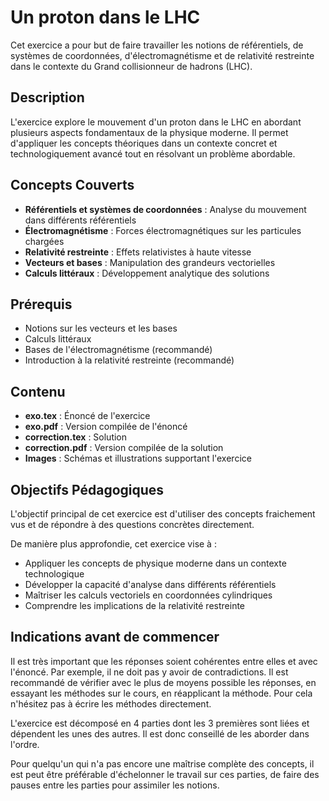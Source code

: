 # Un proton dans le LHC

Cet exercice a pour but de faire travailler les notions de référentiels, de systèmes de coordonnées, d'électromagnétisme et de relativité restreinte dans le contexte du Grand collisionneur de hadrons (LHC).

## Description

L'exercice explore le mouvement d'un proton dans le LHC en abordant plusieurs aspects fondamentaux de la physique moderne. Il permet d'appliquer les concepts théoriques dans un contexte concret et technologiquement avancé tout en résolvant un problème abordable.

## Concepts Couverts

- **Référentiels et systèmes de coordonnées** : Analyse du mouvement dans différents référentiels
- **Électromagnétisme** : Forces électromagnétiques sur les particules chargées
- **Relativité restreinte** : Effets relativistes à haute vitesse
- **Vecteurs et bases** : Manipulation des grandeurs vectorielles
- **Calculs littéraux** : Développement analytique des solutions

## Prérequis

- Notions sur les vecteurs et les bases
- Calculs littéraux
- Bases de l'électromagnétisme (recommandé)
- Introduction à la relativité restreinte (recommandé)

## Contenu

- **exo.tex** : Énoncé de l'exercice
- **exo.pdf** : Version compilée de l'énoncé
- **correction.tex** : Solution
- **correction.pdf** : Version compilée de la solution
- **Images** : Schémas et illustrations supportant l'exercice

## Objectifs Pédagogiques

L'objectif principal de cet exercice est d'utiliser des concepts fraichement vus et de répondre à des questions concrètes directement.

De manière plus approfondie, cet exercice vise à :

- Appliquer les concepts de physique moderne dans un contexte technologique
- Développer la capacité d'analyse dans différents référentiels
- Maîtriser les calculs vectoriels en coordonnées cylindriques
- Comprendre les implications de la relativité restreinte

## Indications avant de commencer

Il est très important que les réponses soient cohérentes entre elles et avec l'énoncé. Par exemple, il ne doit pas y avoir de contradictions. 
Il est recommandé de vérifier avec le plus de moyens possible les réponses, en essayant les méthodes sur le cours, en réapplicant la méthode.
Pour cela n'hésitez pas à écrire les méthodes directement.

L'exercice est décomposé en 4 parties dont les 3 premières sont liées et dépendent les unes des autres. Il est donc conseillé de les aborder dans l'ordre.

Pour quelqu'un qui n'a pas encore une maîtrise complète des concepts, il est peut être préférable d'échelonner le travail sur ces parties, de faire des pauses entre les parties pour assimiler les notions.
